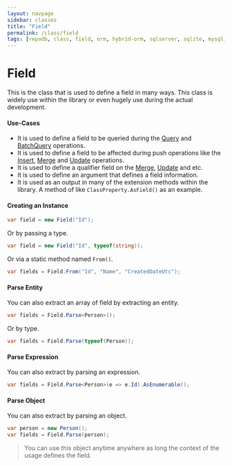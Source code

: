 ```yaml
---
layout: navpage
sidebar: classes
title: "Field"
permalink: /class/field
tags: [repodb, class, field, orm, hybrid-orm, sqlserver, sqlite, mysql, postgresql]
---
```


# Field

This is the class that is used to define a field in many ways. This class is widely use within the library or even hugely use during the actual development.

#### Use-Cases

- It is used to define a field to be queried during the [Query](/operation/query) and [BatchQuery](/operation/batchquery) operations.
- It is used to define a field to be affected during push operations like the [Insert](/operation/insert), [Merge](/operation/merge) and [Update](/operation/update) operations.
- It is used to define a qualifier field on the [Merge](/operation/merge), [Update](/operation/update) and etc.
- It is used to define an argument that defines a field information.
- It is used as an output in many of the extension methods within the library. A method of like `ClassProperty.AsField()` as an example.

#### Creating an Instance

```csharp
var field = new Field("Id");
```

Or by passing a type.

```csharp
var field = new Field("Id", typeof(string));
```

Or via a static method named `From()`.

```csharp
var fields = Field.From("Id", "Name", "CreatedDateUtc");
```

#### Parse Entity

You can also extract an array of field by extracting an entity.

```csharp
var fields = Field.Parse<Person>();
```

Or by type.

```csharp
var fields = Field.Parse(typeof(Person));
```

#### Parse Expression

You can also extract by parsing an expression.

```csharp
var fields = Field.Parse<Person>(e => e.Id).AsEnumerable();
```

#### Parse Object

You can also extract by parsing an object.

```csharp
var person = new Person();
var fields = Field.Parse(person);
```

> You can use this object anytime anywhere as long the context of the usage defines the field.
